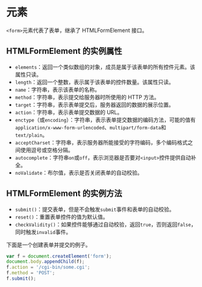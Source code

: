 # 元素

`<form>`元素代表了表单，继承了 HTMLFormElement 接口。

## HTMLFormElement 的实例属性

* `elements`：返回一个类似数组的对象，成员是属于该表单的所有控件元素。该属性只读。
* `length`：返回一个整数，表示属于该表单的控件数量。该属性只读。
* `name`：字符串，表示该表单的名称。
* `method`：字符串，表示提交给服务器时所使用的 HTTP 方法。
* `target`：字符串，表示表单提交后，服务器返回的数据的展示位置。
* `action`：字符串，表示表单提交数据的 URL。
* `enctype`（或`encoding`）：字符串，表示表单提交数据的编码方法，可能的值有`application/x-www-form-urlencoded`、`multipart/form-data`和`text/plain`。
* `acceptCharset`：字符串，表示服务器所能接受的字符编码，多个编码格式之间使用逗号或空格分隔。
* `autocomplete`：字符串`on`或`off`，表示浏览器是否要对`<input>`控件提供自动补全。
* `noValidate`：布尔值，表示是否关闭表单的自动校验。

## HTMLFormElement 的实例方法

* `submit()`：提交表单，但是不会触发`submit`事件和表单的自动校验。
* `reset()`：重置表单控件的值为默认值。
* `checkValidity()`：如果控件能够通过自动校验，返回`true`，否则返回`false`，同时触发`invalid`事件。

下面是一个创建表单并提交的例子。

```javascript
var f = document.createElement('form');
document.body.appendChild(f);
f.action = '/cgi-bin/some.cgi';
f.method = 'POST';
f.submit();
```

